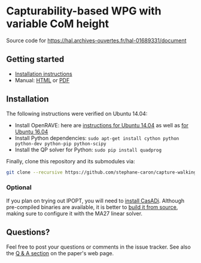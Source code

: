 # Capturability-based WPG with variable CoM height

Source code for https://hal.archives-ouvertes.fr/hal-01689331/document

## Getting started

- [Installation instructions](#installation)
- Manual: [HTML](https://scaron.info/doc/capture_walking/) or
  [PDF](https://scaron.info/doc/capture_walking/capture_walking.pdf)

## Installation

The following instructions were verified on Ubuntu 14.04:

- Install OpenRAVE: here are [instructions for Ubuntu 14.04](https://scaron.info/teaching/installing-openrave-on-ubuntu-14.04.html) as well as [for Ubuntu 16.04](https://scaron.info/teaching/installing-openrave-on-ubuntu-16.04.html)
- Install Python dependencies: ``sudo apt-get install cython python python-dev python-pip python-scipy``
- Install the QP solver for Python: ``sudo pip install quadprog``

Finally, clone this repository and its submodules via:

```bash
git clone --recursive https://github.com/stephane-caron/capture-walking.git
```

### Optional

If you plan on trying out IPOPT, you will need to [install
CasADi](https://github.com/casadi/casadi/wiki/InstallationLinux). Although
pre-compiled binaries are available, it is better to [build it from
source](https://github.com/casadi/casadi/wiki/InstallationLinux), making sure
to configure it with the MA27 linear solver.
  
## Questions?

Feel free to post your questions or comments in the issue tracker. See also the
[Q & A section](https://scaron.info/research/capture-walking.html#q-a) on the
paper's web page.
